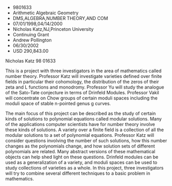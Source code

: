 
* 9801633
* Arithmetic Algebraic Geometry
* DMS,ALGEBRA,NUMBER THEORY,AND COM
* 07/01/1998,04/14/2000
* Nicholas Katz,NJ,Princeton University
* Continuing Grant
* Andrew Pollington
* 06/30/2002
* USD 290,843.00

Nicholas Katz 98 01633

This is a project with three investigators in the area of mathematics called
number theory. Professor Katz will investigate varieties defined over finite
fields in particular their cohomology, the distribution of the zeros of their
zeta and L functions and monodromy. Professor Yu will study the analogue of the
Sato-Tate conjecture in terms of Drinfeld Modules. Professor Vakil will
concentrate on Chow groups of certain moduli spaces including the moduli space
of stable n-pointed genus g curves.

The main focus of this project can be described as the study of certain kinds of
solutions to polynomial equations called modular solutions. Many of the
applications computer scientists have for number theory involve these kinds of
solutions. A variety over a finite field is a collection of all the modular
solutions to a set of polynomial equations. Professor Katz will consider
questions involving the number of such solutions, how this number changes as the
polynomials change, and how solution sets of different polynomials are related.
Many abstract versions of these mathematical objects can help shed light on
these questions. Drinfeld modules can be used as a generalization of a variety,
and moduli spaces can be used to study collections of varieties as a whole. In
this project, three investigators will try to combine several different
techniques to a basic problem in mathematics.


